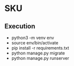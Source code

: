 # SKU
## Execution
* python3 -m venv env
* source env/bin/activate
* pip install -r requirements.txt
* python manage.py migrate
* python manage.py runserver
